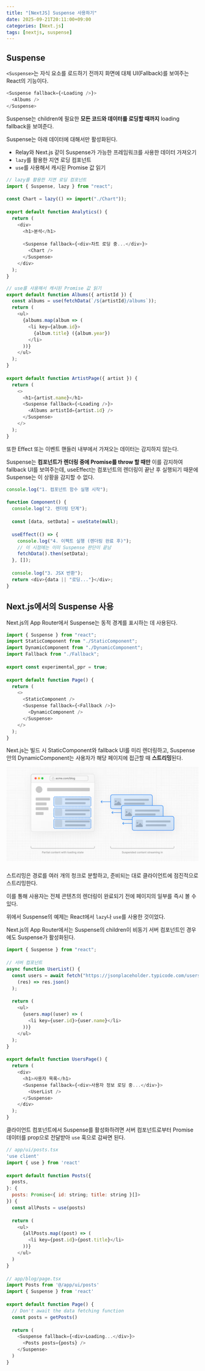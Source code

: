 ```yaml
---
title: "[NextJS] Suspense 사용하기"
date: 2025-09-21T20:11:00+09:00
categories: [Next.js]
tags: [nextjs, suspense]
---
```


## Suspense

`<Suspense>`는 자식 요소를 로드하기 전까지 화면에 대체 UI(Fallback)를 보여주는 React의 기능이다.

```js
<Suspense fallback={<Loading />}>
  <Albums />
</Suspense>
```

Suspense는 children에 필요한 **모든 코드와 데이터를 로딩할 때까지** loading fallback을 보여준다.

Suspense는 아래 데이터에 대해서만 활성화된다.

- Relay와 Next.js 같이 Suspense가 가능한 프레임워크를 사용한 데이터 가져오기
- `lazy`를 활용한 지연 로딩 컴포넌트
- `use`를 사용해서 캐시된 Promise 값 읽기

```js
// lazy를 활용한 지연 로딩 컴포넌트
import { Suspense, lazy } from "react";

const Chart = lazy(() => import("./Chart"));

export default function Analytics() {
  return (
    <div>
      <h1>분석</h1>

      <Suspense fallback={<div>차트 로딩 중...</div>}>
        <Chart />
      </Suspense>
    </div>
  );
}
```

```js
// use를 사용해서 캐시된 Promise 값 읽기
export default function Albums({ artistId }) {
  const albums = use(fetchData(`/${artistId}/albums`));
  return (
    <ul>
      {albums.map(album => (
        <li key={album.id}>
          {album.title} ({album.year})
        </li>
      ))}
    </ul>
  );
}

export default function ArtistPage({ artist }) {
  return (
    <>
      <h1>{artist.name}</h1>
      <Suspense fallback={<Loading />}>
        <Albums artistId={artist.id} />
      </Suspense>
    </>
  );
}
```

또한 Effect 또는 이벤트 핸들러 내부에서 가져오는 데이터는 감지하지 않는다.

Suspense는 **컴포넌트가 렌더링 중에 Promise를 throw 할 때만** 이를 감지하여 fallback UI를 보여주는데, useEffect는 컴포넌트의 렌더링이 끝난 후 실행되기 때문에 Suspense는 이 상황을 감지할 수 없다.

```js
console.log("1. 컴포넌트 함수 실행 시작");

function Component() {
  console.log("2. 렌더링 단계");

  const [data, setData] = useState(null);

  useEffect(() => {
    console.log("4. 이펙트 실행 (렌더링 완료 후)");
    // 이 시점에는 이미 Suspense 판단이 끝남
    fetchData().then(setData);
  }, []);

  console.log("3. JSX 반환");
  return <div>{data || "로딩..."}</div>;
}
```

## Next.js에서의 Suspense 사용

Next.js의 App Router에서 Suspense는 동적 경계를 표시하는 데 사용된다.

```js
import { Suspense } from "react";
import StaticComponent from "./StaticComponent";
import DynamicComponent from "./DynamicComponent";
import Fallback from "./Fallback";

export const experimental_ppr = true;

export default function Page() {
  return (
    <>
      <StaticComponent />
      <Suspense fallback={<Fallback />}>
        <DynamicComponent />
      </Suspense>
    </>
  );
}
```

Next.js는 빌드 시 StaticComponent와 fallback UI를 미리 렌더링하고, Suspense 안의 DynamicComponent는 사용자가 해당 페이지에 접근할 때 **스트리밍**된다.

<img src="../../assets/img/blog/nextjs/2025-09-21-suspense.png" style="margin-bottom: 10px;">

스트리밍은 경로를 여러 개의 청크로 분할하고, 준비되는 대로 클라이언트에 점진적으로 스트리밍한다.

이를 통해 사용자는 전체 콘텐츠의 렌더링이 완료되기 전에 페이지의 일부를 즉시 볼 수 있다.

위에서 Suspense의 예제는 React에서 `lazy`나 `use`를 사용한 것이었다.

Next.js의 App Router에서는 Suspense의 children이 비동기 서버 컴포넌트인 경우에도 Suspense가 활성화된다.

```js
import { Suspense } from "react";

// 서버 컴포넌트
async function UserList() {
  const users = await fetch("https://jsonplaceholder.typicode.com/users").then(
    (res) => res.json()
  );

  return (
    <ul>
      {users.map((user) => (
        <li key={user.id}>{user.name}</li>
      ))}
    </ul>
  );
}

export default function UsersPage() {
  return (
    <div>
      <h1>사용자 목록</h1>
      <Suspense fallback={<div>사용자 정보 로딩 중...</div>}>
        <UserList />
      </Suspense>
    </div>
  );
}
```

클라이언트 컴포넌트에서 Suspense를 활성화하려면 서버 컴포넌트로부터 Promise 데이터를 prop으로 전달받아 `use` 훅으로 감싸면 된다.

```js
// app/ui/posts.tsx
'use client'
import { use } from 'react'

export default function Posts({
  posts,
}: {
  posts: Promise<{ id: string; title: string }[]>
}) {
  const allPosts = use(posts)

  return (
    <ul>
      {allPosts.map((post) => (
        <li key={post.id}>{post.title}</li>
      ))}
    </ul>
  )
}

// app/blog/page.tsx
import Posts from '@/app/ui/posts'
import { Suspense } from 'react'

export default function Page() {
  // Don't await the data fetching function
  const posts = getPosts()

  return (
    <Suspense fallback={<div>Loading...</div>}>
      <Posts posts={posts} />
    </Suspense>
  )
}
```
